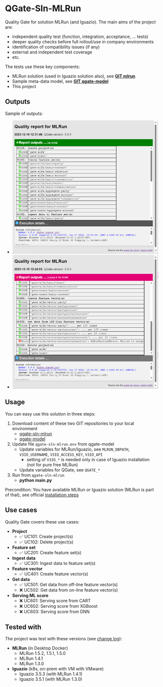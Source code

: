 # QGate-Sln-MLRun
Quality Gate for solution MLRun (and Iguazio). The main aims of the project are:
- independent quality test (function, integration, acceptance, ... tests)
- deeper quality checks before full rollout/use in company environments
- identification of compatibility issues (if any)
- external and independent test coverage
- etc.

The tests use these key components:
 - MLRun solution (used in Iguazio solution also), see **[GIT mlrun](https://github.com/mlrun/mlrun)**
 - Sample meta-data model, see **[GIT qgate-model](https://github.com/george0st/qgate-model)**
 - This project

## Outputs

Sample of outputs:
 - ![Output of tests](./assets/imgs/qgt-mlrun-sample.png)
 - ![Output of tests with Error(s)](./assets/imgs/qgt-mlrun-sample-err.png)

## Usage
You can easy use this solution in three steps:
1. Download content of these two GIT repositories to your local environment
    - [qgate-sln-mlrun](https://github.com/george0st/qgate-sln-mlrun)
    - [qgate-model](https://github.com/george0st/qgate-model)
2. Update file `qgate-sln-mlrun.env` from qgate-model
   - Update variables for MLRun/Iguazio, see `MLRUN_DBPATH`, `V3IO_USERNAME`, `V3IO_ACCESS_KEY`, `V3IO_API`
     - setting of `V3IO_*` is needed only in case of Iguazio installation (not for pure free MLRun)
   - Update variables for QGate, see `QGATE_*`
3. Run from `qgate-sln-mlrun`
   - **python main.py**

Precondition: You have available MLRun or Iguazio solution (MLRun is part of that), see official [installation steps](https://docs.mlrun.org/en/latest/install.html)

## Use cases
Quality Gate covers these use cases:
 - **Project**
   - ✅ UC101: Create project(s)
   - ✅ UC102: Delete project(s)
 - **Feature set**
   - ✅ UC201: Create feature set(s)
 - **Ingest data**
   - ✅ UC301: Ingest data to feature set(s)
 - **Feature vector**
   - ✅ UC401: Create feature vector(s)
 - **Get data**
   - ✅ UC501: Get data from off-line feature vector(s)
   - ❌ UC502: Get data from on-line feature vector(s)
 - **Serving ML score**
   - ❌ UC601: Serving score from CART
   - ❌ UC602: Serving score from XGBoost
   - ❌ UC603: Serving score from DNN


## Tested with
The project was test with these versions (see [change log](https://docs.mlrun.org/en/latest/change-log/index.html)):
 - **MLRun** (in Desktop Docker)
   - MLRun 1.5.2, 1.5.1, 1.5.0
   - MLRun 1.4.1
   - MLRun 1.3.0
 - **Iguazio** (k8s, on-prem with VM with VMware)
   - Iguazio 3.5.3 (with MLRun 1.4.1)
   - Iguazio 3.5.1 (with MLRun 1.3.0)
